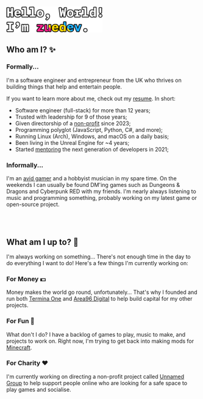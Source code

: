 <br/>

<!-- header card -->
<img width="50%" src="./gh-readme-header.png" alt="Hello, World! I'm zuedev." />

<br/>

## Who am I? ✨

### Formally...

I'm a software engineer and entrepreneur from the UK who thrives on building things that help and entertain people.

If you want to learn more about me, check out my [resume](https://zue.dev/resume/index.html). In short:

- Software engineer (full-stack) for more than 12 years;
- Trusted with leadership for 9 of those years;
- Given directorship of a [non-profit](https://unnamed.group/) since 2023;
- Programming polyglot (JavaScript, Python, C#, and more);
- Running Linux (Arch), Windows, and macOS on a daily basis;
- Been living in the Unreal Engine for ~4 years;
- Started [mentoring](https://zue.dev/mentoring) the next generation of developers in 2021;

### Informally...

I'm an [avid gamer](https://zue.dev/steam) and a hobbyist musician in my spare time. On the weekends I can usually be found DM'ing games such as Dungeons & Dragons and Cyberpunk RED with my friends. I'm nearly always listening to music and programming something, probably working on my latest game or open-source project.

<br/>
<br/>

## What am I up to? 💼

I'm always working on something... There's not enough time in the day to do everything I want to do! Here's a few things I'm currently working on:

### For Money 💵

Money makes the world go round, unfortunately... That's why I founded and run both [Termina One](https://termina.one/) and [Area96 Digital](https://area96.digital/) to help build capital for my other projects.

### For Fun 🎉

What don't I do? I have a backlog of games to play, music to make, and projects to work on. Right now, I'm trying to get back into making mods for [Minecraft](https://minecraft.net/).

### For Charity ❤️

I'm currently working on directing a non-profit project called [Unnamed Group](https://unnamed.group/) to help support people online who are looking for a safe space to play games and socialise.
